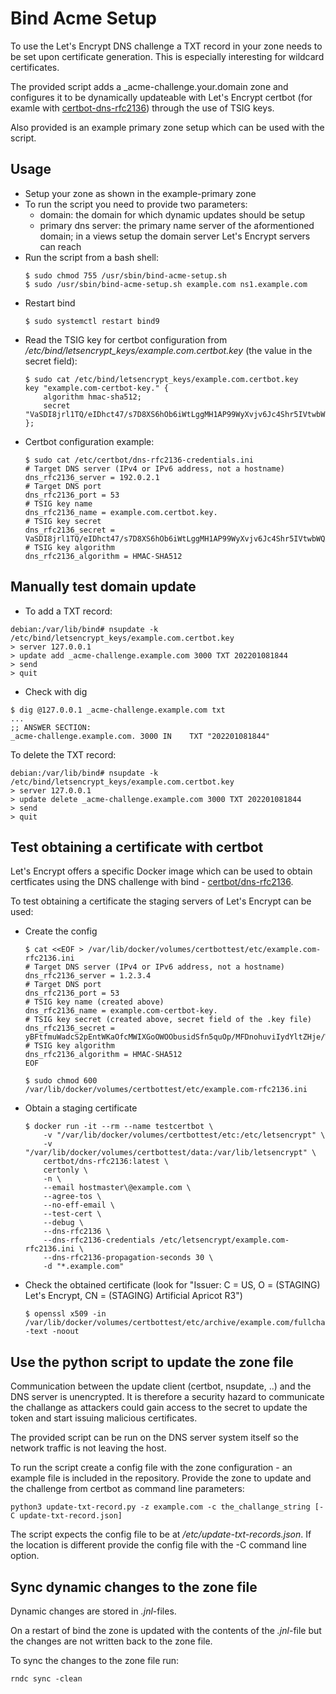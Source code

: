 # Bind Acme Setup

To use the Let's Encrypt DNS challenge a TXT record in your zone needs to be set upon certificate generation.
This is especially interesting for wildcard certificates.

The provided script adds a _acme-challenge.your.domain zone and configures it to be dynamically updateable with Let's Encrypt certbot (for examle with [certbot-dns-rfc2136](https://certbot-dns-rfc2136.readthedocs.io/en/stable/)) through the use of TSIG keys.

Also provided is an example primary zone setup which can be used with the script.

## Usage

* Setup your zone as shown in the example-primary zone
* To run the script you need to provide two parameters:
    * domain: the domain for which dynamic updates should be setup
    * primary dns server: the primary name server of the aformentioned domain; in a views setup the domain server Let's Encrypt servers can reach
* Run the script from a bash shell:
    ```
    $ sudo chmod 755 /usr/sbin/bind-acme-setup.sh
    $ sudo /usr/sbin/bind-acme-setup.sh example.com ns1.example.com
    ```
* Restart bind
    ```
    $ sudo systemctl restart bind9
    ```
* Read the TSIG key for certbot configuration from _/etc/bind/letsencrypt_keys/example.com.certbot.key_ (the value in the secret field):
    ```
    $ sudo cat /etc/bind/letsencrypt_keys/example.com.certbot.key
    key "example.com-certbot-key." {
        algorithm hmac-sha512;
        secret "VaSDI8jrl1TQ/eIDhct47/s7D8XS6hOb6iWtLggMH1AP99WyXvjv6Jc4Shr5IVtwbWQXJHY0CV+e4joLdGcylw==";
    };
    ```
* Certbot configuration example:
    ```
    $ sudo cat /etc/certbot/dns-rfc2136-credentials.ini
    # Target DNS server (IPv4 or IPv6 address, not a hostname)
    dns_rfc2136_server = 192.0.2.1
    # Target DNS port
    dns_rfc2136_port = 53
    # TSIG key name
    dns_rfc2136_name = example.com.certbot.key.
    # TSIG key secret
    dns_rfc2136_secret = VaSDI8jrl1TQ/eIDhct47/s7D8XS6hOb6iWtLggMH1AP99WyXvjv6Jc4Shr5IVtwbWQXJHY0CV+e4joLdGcylw==
    # TSIG key algorithm
    dns_rfc2136_algorithm = HMAC-SHA512
    ```

## Manually test domain update

* To add a TXT record:

```
debian:/var/lib/bind# nsupdate -k /etc/bind/letsencrypt_keys/example.com.certbot.key 
> server 127.0.0.1
> update add _acme-challenge.example.com 3000 TXT 202201081844
> send
> quit
```

* Check with dig

```
$ dig @127.0.0.1 _acme-challenge.example.com txt
...
;; ANSWER SECTION:
_acme-challenge.example.com. 3000 IN	TXT	"202201081844"
```

To delete the TXT record:

```
debian:/var/lib/bind# nsupdate -k /etc/bind/letsencrypt_keys/example.com.certbot.key 
> server 127.0.0.1
> update delete _acme-challenge.example.com 3000 TXT 202201081844
> send
> quit
```

## Test obtaining a certificate with certbot

Let's Encrypt offers a specific Docker image which can be used to obtain certficates using the DNS challenge with bind - [certbot/dns-rfc2136](https://hub.docker.com/r/certbot/dns-rfc2136/).

To test obtaining a certificate the staging servers of Let's Encrypt can be used:

* Create the config
    ```
    $ cat <<EOF > /var/lib/docker/volumes/certbottest/etc/example.com-rfc2136.ini
    # Target DNS server (IPv4 or IPv6 address, not a hostname)
    dns_rfc2136_server = 1.2.3.4
    # Target DNS port
    dns_rfc2136_port = 53
    # TSIG key name (created above)
    dns_rfc2136_name = example.com-certbot-key.
    # TSIG key secret (created above, secret field of the .key file)
    dns_rfc2136_secret = yBFtfmuWadcS2pEntWKaOfcMWIXGoOWOObusidSfn5quOp/MFDnohuviIydYltZHje/WJghYgc2imk4Y6STmw==
    # TSIG key algorithm
    dns_rfc2136_algorithm = HMAC-SHA512
    EOF

    $ sudo chmod 600 /var/lib/docker/volumes/certbottest/etc/example.com-rfc2136.ini
    ```
* Obtain a staging certificate
    ```
    $ docker run -it --rm --name testcertbot \
        -v "/var/lib/docker/volumes/certbottest/etc:/etc/letsencrypt" \
        -v "/var/lib/docker/volumes/certbottest/data:/var/lib/letsencrypt" \
        certbot/dns-rfc2136:latest \
        certonly \
        -n \
        --email hostmaster\@example.com \
        --agree-tos \
        --no-eff-email \
        --test-cert \
        --debug \
        --dns-rfc2136 \
        --dns-rfc2136-credentials /etc/letsencrypt/example.com-rfc2136.ini \
        --dns-rfc2136-propagation-seconds 30 \
        -d "*.example.com"
    ```
* Check the obtained certificate (look for "Issuer: C = US, O = (STAGING) Let's Encrypt, CN = (STAGING) Artificial Apricot R3")
    ```
    $ openssl x509 -in /var/lib/docker/volumes/certbottest/etc/archive/example.com/fullchain1.pem -text -noout
    ```

## Use the python script to update the zone file

Communication between the update client (certbot, nsupdate, ..) and the DNS server is unencrypted.
It is therefore a security hazard to communicate the challange as attackers could gain access to the secret to update the token
and start issuing malicious certificates.

The provided script can be run on the DNS server system itself so the network traffic is not leaving the host.

To run the script create a config file with the zone configuration - an example file is included in the repository.
Provide the zone to update and the challenge from certbot as command line parameters:

```
python3 update-txt-record.py -z example.com -c the_challange_string [-C update-txt-record.json]
```

The script expects the config file to be at _/etc/update-txt-records.json_.
If the location is different provide the config file with the -C command line option.

## Sync dynamic changes to the zone file

Dynamic changes are stored in _.jnl_-files.

On a restart of bind the zone is updated with the contents of the _.jnl_-file but the changes are not written back to the zone file.

To sync the changes to the zone file run:

```
rndc sync -clean
```
